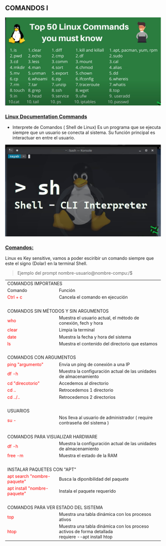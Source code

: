 ## COMANDOS I

![](comandos.jpg)

### [Linux Documentation Commands](https://linux.die.net/)

- Interprete de Comandos ( Shell de Linux)
Es un programa que se ejecuta siempre que un usuario se conecta al sistema.
Su función principal es interactuar en entre el usuario.

![](interprete-de-comandos.jpg)

### [Comandos:]()
Linux es Key sensitive, vamos a poder esciribir un comando siempre que este el signo
(Dolar) en la terminal Shell.
> Ejemplo del prompt
> nombre-usuario@nombre-compu:/$

<table>
    <tbody>
        <tr>
            <td colspan="2">COMANDOS IMPORTANES</td>
        </tr>
        <tr>
            <td>Comando</td>
            <td>Función</td>
        </tr>
        <tr>
            <td  style="color:#ff0000">Ctrl + c</td>
            <td>Cancela el comando en ejecución</td>
        </tr>
        <tr>
            <td colspan="2">
                &nbsp;
            </td>
        </tr>
        <tr>
            <td colspan="2">
                COMANDOS SIN MÉTODOS Y SIN ARGUMENTOS
            </td>
        </tr>
        <tr>
            <td  style="color:#ff0000">who</td>
            <td>Muestra el usuario actual, el método de conexión, fech y hora</td>
        </tr>
        <tr>
            <td  style="color:#ff0000">clear</td>
            <td>Limpia la terminal</td>
        </tr>
        <tr>
            <td  style="color:#ff0000">date</td>
            <td>Muestra la fecha y hora del sistema</td>
        </tr>
        <tr>
            <td  style="color:#ff0000">ls</td>
            <td>Muestra el contenido del directorio que estamos</td>
        </tr>
        <tr>
            <td colspan="2">
                &nbsp;
            </td>
        </tr>
        <tr>
            <td colspan="2">
                COMANDOS CON ARGUMENTOS
            </td>
        </tr>
        <tr>
            <td  style="color:#ff0000">ping "argumento"</td>
            <td>Envia un ping de conexión a una IP</td>
        </tr>
        <tr>
            <td  style="color:#ff0000">df -h</td>
            <td>Muestra la configuración actual de las unidades de almacenamiento</td>
        </tr>
        <tr>
            <td  style="color:#ff0000">cd "direcotorio"</td>
            <td>Accedemos al directorio</td>
        </tr>
        <tr>
            <td  style="color:#ff0000">cd ..</td>
            <td>Retrocedemos 1 directorio</td>
        </tr>
        <tr>
            <td  style="color:#ff0000">cd ../..</td>
            <td>Retrocedemos 2 directorios</td>
        </tr>
        <tr>
            <td colspan="2">
                &nbsp;
            </td>
        </tr>
        <tr>
            <td colspan="2">
                USUARIOS
            </td>
        </tr>
        <tr>
            <td  style="color:#ff0000">su -</td>
            <td>Nos lleva al usuario de administrador ( require contraseña del sistema )</td>
        </tr>
        <tr>
            <td colspan="2">
                &nbsp;
            </td>
        </tr>
        <tr>
            <td colspan="2">
                COMANDOS PARA VISUALIZAR HARDWARE
            </td>
        </tr>
        <tr>
            <td  style="color:#ff0000">df -h</td>
            <td>Muestra la configuración actual de las unidades de almacenamiento</td>
        </tr>
        <tr>
            <td  style="color:#ff0000">free -m</td>
            <td>Muestra el estado de la RAM</td>
        </tr>
        <tr>
            <td colspan="2">
                &nbsp;
            </td>
        </tr>
        <tr>
            <td colspan="2">
                INSTALAR PAQUETES CON "APT"
            </td>
        </tr>
        <tr>
            <td  style="color:#ff0000">apt search "nombre-paquete"</td>
            <td>Busca la diponibilidad del paquete</td>
        </tr>
        <tr>
            <td  style="color:#ff0000">apt install "nombre-paquete"</td>
            <td>Instala el paquete requerido</td>
        </tr>
        <tr>
            <td colspan="2">
                &nbsp;
            </td>
        </tr>
        <tr>
            <td colspan="2">
                COMANDOS PARA VER ESTADO DEL SISTEMA
            </td>
        <tr>
            <td  style="color:#ff0000">top</td>
            <td>Muestra una tabla dinámica con los procesos ativos</td>
        </tr>
        <tr>
            <td  style="color:#ff0000">htop</td>
            <td>
                Muestra una tabla dinámica con los proceso activos de forma detallada<br>
                requiere --apt install htop
            </td>
        </tr>
    </tbody>
</table>